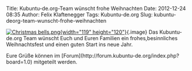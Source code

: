 Title: Kubuntu-de.org-Team wünscht frohe Weihnachten
Date: 2012-12-24 08:35
Author: Felix Klaftenegger
Tags: Kubuntu-de.org
Slug: kubuntu-deorg-team-wunscht-frohe-weihnachten

[![Christmas
bells.png](http://wiki.kubuntu-de.org/images/Christmas_bells.png){width="119"
height="120"}](/Datei:Christmas_bells.png){.image} Das Kubuntu-de.org
Team wünscht Euch und Euren Familien ein frohes,besinnliches
Weihnachtsfest und einen guten Start ins neue Jahr.

</p>
Eure Grüße können im
[Forum](http://forum.kubuntu-de.org/index.php?board=1.0) mitgeteilt
werden.

</p>

